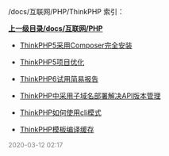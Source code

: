 /docs/互联网/PHP/ThinkPHP 索引：


**[上一级目录/docs/互联网/PHP](/docs/互联网/PHP/index.md)**

- [ThinkPHP5采用Composer完全安装](/docs/互联网/PHP/ThinkPHP/ThinkPHP5采用Composer完全安装.md)

- [ThinkPHP5项目优化](/docs/互联网/PHP/ThinkPHP/ThinkPHP5项目优化.md)

- [ThinkPHP6试用简易报告](/docs/互联网/PHP/ThinkPHP/ThinkPHP6试用简易报告.md)

- [ThinkPHP中采用子域名部署解决API版本管理](/docs/互联网/PHP/ThinkPHP/ThinkPHP中采用子域名部署解决API版本管理.md)

- [ThinkPHP如何使用cli模式](/docs/互联网/PHP/ThinkPHP/ThinkPHP如何使用cli模式.md)

- [ThinkPHP模板编译缓存](/docs/互联网/PHP/ThinkPHP/ThinkPHP模板编译缓存.md)


<font size=2 color='grey'> 2020-03-12 02:17 </font>